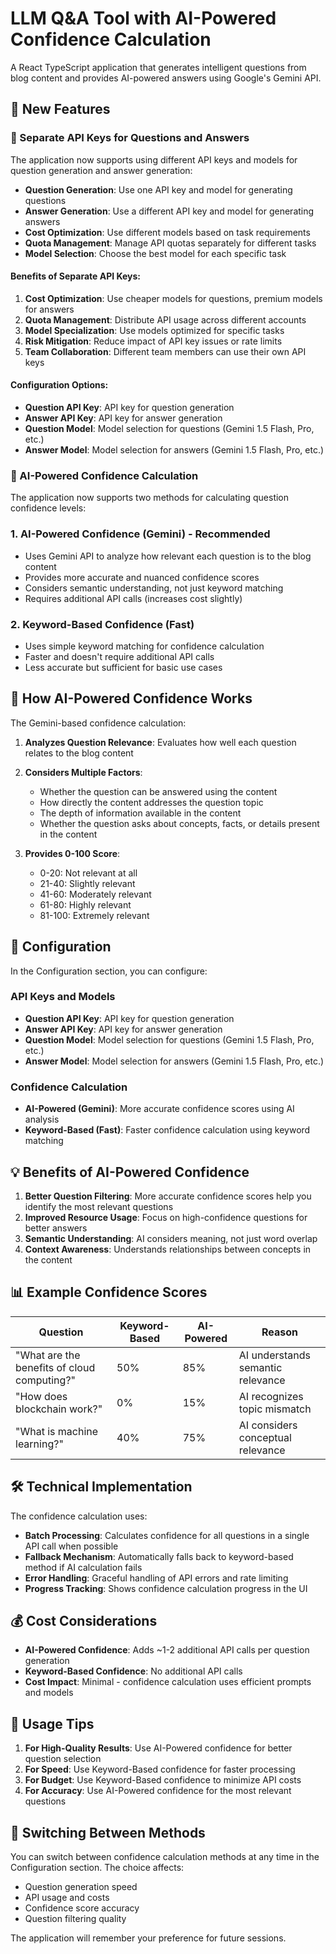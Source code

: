 # LLM Q&A Tool with AI-Powered Confidence Calculation

A React TypeScript application that generates intelligent questions from blog content and provides AI-powered answers using Google's Gemini API.

## 🚀 New Features

### 🔑 Separate API Keys for Questions and Answers

The application now supports using different API keys and models for question generation and answer generation:

- **Question Generation**: Use one API key and model for generating questions
- **Answer Generation**: Use a different API key and model for generating answers
- **Cost Optimization**: Use different models based on task requirements
- **Quota Management**: Manage API quotas separately for different tasks
- **Model Selection**: Choose the best model for each specific task

#### Benefits of Separate API Keys:

1. **Cost Optimization**: Use cheaper models for questions, premium models for answers
2. **Quota Management**: Distribute API usage across different accounts
3. **Model Specialization**: Use models optimized for specific tasks
4. **Risk Mitigation**: Reduce impact of API key issues or rate limits
5. **Team Collaboration**: Different team members can use their own API keys

#### Configuration Options:

- **Question API Key**: API key for question generation
- **Answer API Key**: API key for answer generation  
- **Question Model**: Model selection for questions (Gemini 1.5 Flash, Pro, etc.)
- **Answer Model**: Model selection for answers (Gemini 1.5 Flash, Pro, etc.)

### 🧠 AI-Powered Confidence Calculation

The application now supports two methods for calculating question confidence levels:

### 1. AI-Powered Confidence (Gemini) - **Recommended**
- Uses Gemini API to analyze how relevant each question is to the blog content
- Provides more accurate and nuanced confidence scores
- Considers semantic understanding, not just keyword matching
- Requires additional API calls (increases cost slightly)

### 2. Keyword-Based Confidence (Fast)
- Uses simple keyword matching for confidence calculation
- Faster and doesn't require additional API calls
- Less accurate but sufficient for basic use cases

## 🎯 How AI-Powered Confidence Works

The Gemini-based confidence calculation:

1. **Analyzes Question Relevance**: Evaluates how well each question relates to the blog content
2. **Considers Multiple Factors**:
   - Whether the question can be answered using the content
   - How directly the content addresses the question topic
   - The depth of information available in the content
   - Whether the question asks about concepts, facts, or details present in the content

3. **Provides 0-100 Score**:
   - 0-20: Not relevant at all
   - 21-40: Slightly relevant
   - 41-60: Moderately relevant
   - 61-80: Highly relevant
   - 81-100: Extremely relevant

## 🔧 Configuration

In the Configuration section, you can configure:

### API Keys and Models
- **Question API Key**: API key for question generation
- **Answer API Key**: API key for answer generation  
- **Question Model**: Model selection for questions (Gemini 1.5 Flash, Pro, etc.)
- **Answer Model**: Model selection for answers (Gemini 1.5 Flash, Pro, etc.)

### Confidence Calculation
- **AI-Powered (Gemini)**: More accurate confidence scores using AI analysis
- **Keyword-Based (Fast)**: Faster confidence calculation using keyword matching

## 💡 Benefits of AI-Powered Confidence

1. **Better Question Filtering**: More accurate confidence scores help you identify the most relevant questions
2. **Improved Resource Usage**: Focus on high-confidence questions for better answers
3. **Semantic Understanding**: AI considers meaning, not just word overlap
4. **Context Awareness**: Understands relationships between concepts in the content

## 📊 Example Confidence Scores

| Question | Keyword-Based | AI-Powered | Reason |
|----------|---------------|------------|---------|
| "What are the benefits of cloud computing?" | 50% | 85% | AI understands semantic relevance |
| "How does blockchain work?" | 0% | 15% | AI recognizes topic mismatch |
| "What is machine learning?" | 40% | 75% | AI considers conceptual relevance |

## 🛠️ Technical Implementation

The confidence calculation uses:
- **Batch Processing**: Calculates confidence for all questions in a single API call when possible
- **Fallback Mechanism**: Automatically falls back to keyword-based method if AI calculation fails
- **Error Handling**: Graceful handling of API errors and rate limiting
- **Progress Tracking**: Shows confidence calculation progress in the UI

## 💰 Cost Considerations

- **AI-Powered Confidence**: Adds ~1-2 additional API calls per question generation
- **Keyword-Based Confidence**: No additional API calls
- **Cost Impact**: Minimal - confidence calculation uses efficient prompts and models

## 🎯 Usage Tips

1. **For High-Quality Results**: Use AI-Powered confidence for better question selection
2. **For Speed**: Use Keyword-Based confidence for faster processing
3. **For Budget**: Use Keyword-Based confidence to minimize API costs
4. **For Accuracy**: Use AI-Powered confidence for the most relevant questions

## 🔄 Switching Between Methods

You can switch between confidence calculation methods at any time in the Configuration section. The choice affects:
- Question generation speed
- API usage and costs
- Confidence score accuracy
- Question filtering quality

The application will remember your preference for future sessions.
